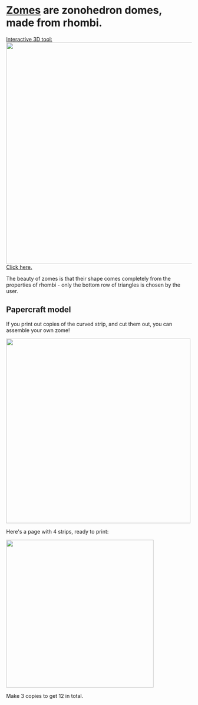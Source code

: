 # [Zomes](https://simplydifferently.org/Zome) are zonohedron domes, made from rhombi. #

<a href="https://timhutton.github.io/zomes/">Interactive 3D tool:
<br>
<img width="600px" src="https://user-images.githubusercontent.com/647092/38961799-24394c62-4362-11e8-9e29-f0360f4e7997.png">
<br>
Click here.</a>

The beauty of zomes is that their shape comes completely from the properties of rhombi - only the bottom row of triangles is chosen by the user.

## Papercraft model ##

If you print out copies of the curved strip, and cut them out, you can assemble your own zome!

<img width="500px" src="https://user-images.githubusercontent.com/647092/38958020-f074b8c0-4353-11e8-9560-627bbae9751f.png">

Here's a page with 4 strips, ready to print:

<img width="400px" src="https://user-images.githubusercontent.com/647092/38958307-c7b3cbfa-4354-11e8-9ed2-05f152bcb79c.png">

 Make 3 copies to get 12 in total.
